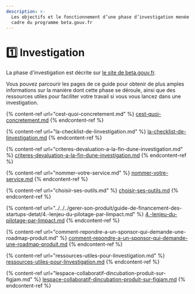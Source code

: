 ```yaml
---
description: >-
  Les objectifs et le fonctionnement d’une phase d’investigation menée dans le
  cadre du programme beta.gouv.fr
---
```


# 1️⃣ Investigation

La phase d'investigation est décrite sur [le site de beta.gouv.fr](https://beta.gouv.fr/approche/investigation).

Vous pouvez parcourir les pages de ce guide pour obtenir de plus amples informations sur la manière dont cette phase se déroule, ainsi que des ressources utiles pour faciliter votre travail si vous vous lancez dans une investigation.

{% content-ref url="cest-quoi-concretement.md" %}
[cest-quoi-concretement.md](cest-quoi-concretement.md)
{% endcontent-ref %}

{% content-ref url="la-checklist-de-linvestigation.md" %}
[la-checklist-de-linvestigation.md](la-checklist-de-linvestigation.md)
{% endcontent-ref %}

{% content-ref url="criteres-devaluation-a-la-fin-dune-investigation.md" %}
[criteres-devaluation-a-la-fin-dune-investigation.md](criteres-devaluation-a-la-fin-dune-investigation.md)
{% endcontent-ref %}

{% content-ref url="nommer-votre-service.md" %}
[nommer-votre-service.md](nommer-votre-service.md)
{% endcontent-ref %}

{% content-ref url="choisir-ses-outils.md" %}
[choisir-ses-outils.md](choisir-ses-outils.md)
{% endcontent-ref %}

{% content-ref url="../../../gerer-son-produit/guide-de-financement-des-startups-detat/4.-lenjeu-du-pilotage-par-limpact.md" %}
[4.-lenjeu-du-pilotage-par-limpact.md](../../../gerer-son-produit/guide-de-financement-des-startups-detat/4.-lenjeu-du-pilotage-par-limpact.md)
{% endcontent-ref %}

{% content-ref url="comment-repondre-a-un-sponsor-qui-demande-une-roadmap-produit.md" %}
[comment-repondre-a-un-sponsor-qui-demande-une-roadmap-produit.md](comment-repondre-a-un-sponsor-qui-demande-une-roadmap-produit.md)
{% endcontent-ref %}

{% content-ref url="ressources-utiles-pour-linvestigation.md" %}
[ressources-utiles-pour-linvestigation.md](ressources-utiles-pour-linvestigation.md)
{% endcontent-ref %}

{% content-ref url="lespace-collaboratif-dincubation-produit-sur-figjam.md" %}
[lespace-collaboratif-dincubation-produit-sur-figjam.md](lespace-collaboratif-dincubation-produit-sur-figjam.md)
{% endcontent-ref %}
